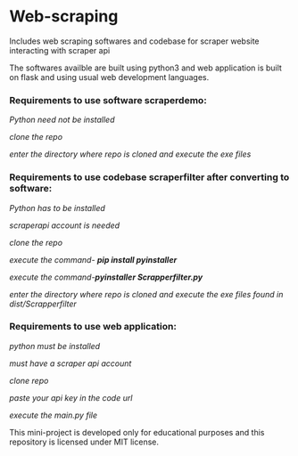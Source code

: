 # Web-scraping
Includes web scraping softwares and codebase for scraper website interacting with scraper api

The softwares availble are built using python3 and web application is built on flask and using usual web development languages.

### Requirements to use software scraperdemo:

*Python need not  be installed*

*clone the repo*

*enter the directory where repo is cloned and execute the exe files*

### Requirements to use codebase scraperfilter after converting to software:

*Python  has to be installed*

*scraperapi account is needed*

*clone the repo*

*execute the command- **pip install pyinstaller***

*execute the command-**pyinstaller Scrapperfilter.py***

*enter the directory where repo is cloned and execute the exe files found in dist/Scrapperfilter*

### Requirements to use web application:

*python must be installed*

*must have a scraper api account*

*clone repo*

*paste your api key in the code url*

*execute the main.py file*


This mini-project is developed only for educational purposes and this repository is licensed under MIT license.
